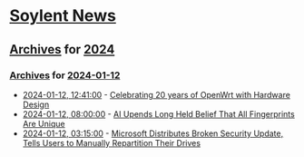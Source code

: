 # [Soylent News](../../../README.md)

## [Archives](../../index.md) for [2024](../index.md)

### [Archives](../../index.md) for [2024-01-12](index.md)

* [2024-01-12, 12:41:00](https://soylentnews.org/article.pl?sid=24/01/12/022227&from=rss) - [Celebrating 20 years of OpenWrt with Hardware Design](https://soylentnews.org/article.pl?sid=24/01/12/022227&from=rss)
* [2024-01-12, 08:00:00](https://soylentnews.org/article.pl?sid=24/01/12/0159256&from=rss) - [AI Upends Long Held Belief That All Fingerprints Are Unique](https://soylentnews.org/article.pl?sid=24/01/12/0159256&from=rss)
* [2024-01-12, 03:15:00](https://soylentnews.org/article.pl?sid=24/01/11/056215&from=rss) - [Microsoft Distributes Broken Security Update, Tells Users to Manually Repartition Their Drives](https://soylentnews.org/article.pl?sid=24/01/11/056215&from=rss)
